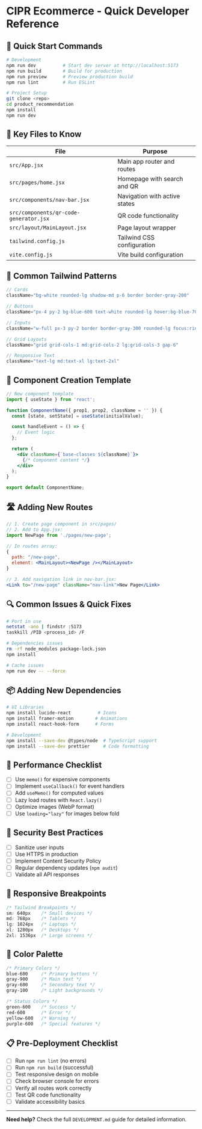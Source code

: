 # CIPR Ecommerce - Quick Developer Reference

## 🚀 Quick Start Commands

```bash
# Development
npm run dev          # Start dev server at http://localhost:5173
npm run build        # Build for production
npm run preview      # Preview production build
npm run lint         # Run ESLint

# Project Setup
git clone <repo>
cd product_recommendation
npm install
npm run dev
```

## 📁 Key Files to Know

| File | Purpose |
|------|---------|
| `src/App.jsx` | Main app router and routes |
| `src/pages/home.jsx` | Homepage with search and QR |
| `src/components/nav-bar.jsx` | Navigation with active states |
| `src/components/qr-code-generator.jsx` | QR code functionality |
| `src/layout/MainLayout.jsx` | Page layout wrapper |
| `tailwind.config.js` | Tailwind CSS configuration |
| `vite.config.js` | Vite build configuration |

## 🎨 Common Tailwind Patterns

```jsx
// Cards
className="bg-white rounded-lg shadow-md p-6 border border-gray-200"

// Buttons
className="px-4 py-2 bg-blue-600 text-white rounded-lg hover:bg-blue-700"

// Inputs
className="w-full px-3 py-2 border border-gray-300 rounded-lg focus:ring-2"

// Grid Layouts
className="grid grid-cols-1 md:grid-cols-2 lg:grid-cols-3 gap-6"

// Responsive Text
className="text-lg md:text-xl lg:text-2xl"
```

## 🔧 Component Creation Template

```jsx
// New component template
import { useState } from 'react';

function ComponentName({ prop1, prop2, className = '' }) {
  const [state, setState] = useState(initialValue);

  const handleEvent = () => {
    // Event logic
  };

  return (
    <div className={`base-classes ${className}`}>
      {/* Component content */}
    </div>
  );
}

export default ComponentName;
```

## 🛣 Adding New Routes

```jsx
// 1. Create page component in src/pages/
// 2. Add to App.jsx:
import NewPage from './pages/new-page';

// In routes array:
{
  path: "/new-page",
  element: <MainLayout><NewPage /></MainLayout>
}

// 3. Add navigation link in nav-bar.jsx:
<Link to="/new-page" className="nav-link">New Page</Link>
```

## 🔍 Common Issues & Quick Fixes

```bash
# Port in use
netstat -ano | findstr :5173
taskkill /PID <process_id> /F

# Dependencies issues
rm -rf node_modules package-lock.json
npm install

# Cache issues
npm run dev -- --force
```

## 📦 Adding New Dependencies

```bash
# UI Libraries
npm install lucide-react          # Icons
npm install framer-motion        # Animations
npm install react-hook-form      # Forms

# Development
npm install --save-dev @types/node  # TypeScript support
npm install --save-dev prettier     # Code formatting
```

## 🎯 Performance Checklist

- [ ] Use `memo()` for expensive components
- [ ] Implement `useCallback()` for event handlers
- [ ] Add `useMemo()` for computed values
- [ ] Lazy load routes with `React.lazy()`
- [ ] Optimize images (WebP format)
- [ ] Use `loading="lazy"` for images below fold

## 🔐 Security Best Practices

- [ ] Sanitize user inputs
- [ ] Use HTTPS in production
- [ ] Implement Content Security Policy
- [ ] Regular dependency updates (`npm audit`)
- [ ] Validate all API responses

## 📱 Responsive Breakpoints

```css
/* Tailwind Breakpoints */
sm: 640px    /* Small devices */
md: 768px    /* Tablets */
lg: 1024px   /* Laptops */
xl: 1280px   /* Desktops */
2xl: 1536px  /* Large screens */
```

## 🎨 Color Palette

```css
/* Primary Colors */
blue-600     /* Primary buttons */
gray-900     /* Main text */
gray-600     /* Secondary text */
gray-100     /* Light backgrounds */

/* Status Colors */
green-600    /* Success */
red-600      /* Error */
yellow-600   /* Warning */
purple-600   /* Special features */
```

## 📋 Pre-Deployment Checklist

- [ ] Run `npm run lint` (no errors)
- [ ] Run `npm run build` (successful)
- [ ] Test responsive design on mobile
- [ ] Check browser console for errors
- [ ] Verify all routes work correctly
- [ ] Test QR code functionality
- [ ] Validate accessibility basics

---

**Need help?** Check the full `DEVELOPMENT.md` guide for detailed information.
